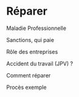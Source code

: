 # Réparer


Maladie Professionnelle

Sanctions, qui paie

Rôle des entreprises

Accident du travail (JPV) ?

Comment réparer

Procès exemple

